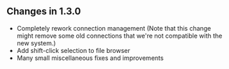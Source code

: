 ## Changes in 1.3.0

- Completely rework connection management
  (Note that this change might remove some old connections that we're not compatible with the new system.)
- Add shift-click selection to file browser
- Many small miscellaneous fixes and improvements
